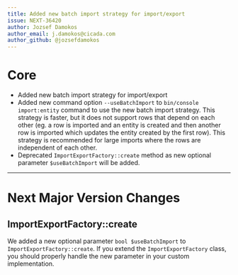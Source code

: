 ```yaml
---
title: Added new batch import strategy for import/export
issue: NEXT-36420
author: Jozsef Damokos
author_email: j.damokos@cicada.com
author_github: @jozsefdamokos
---
```

# Core
* Added new batch import strategy for import/export
* Added new command option `--useBatchImport` to `bin/console import:entity` command to use the new batch import strategy. This strategy is faster, but it does not support rows that depend on each other (eg. a row is imported and an entity is created and then another row is imported which updates the entity created by the first row). This strategy is recommended for large imports where the rows are independent of each other.
* Deprecated `ImportExportFactory::create` method as new optional parameter `$useBatchImport` will be added.
___
# Next Major Version Changes
## ImportExportFactory::create

We added a new optional parameter `bool $useBatchImport` to `ImportExportFactory::create`.
If you extend the `ImportExportFactory` class, you should properly handle the new parameter in your custom implementation.
